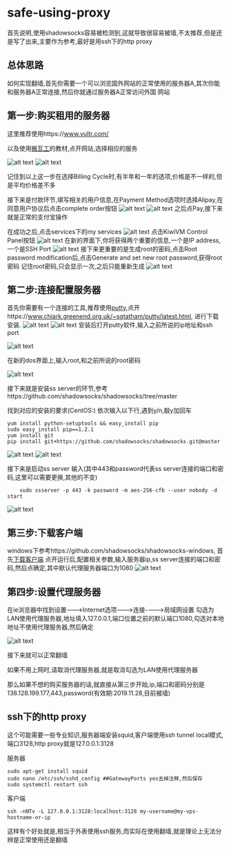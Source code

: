 # safe-using-proxy

首先说明,使用shadowsocks容易被检测到,这就导致很容易被墙,不太推荐,但是还是写了出来,主要作为参考,最好是用ssh下的http proxy

## 总体思路
如何实现翻墙,首先你需要一个可以浏览国外网站的正常使用的服务器A,其次你能和服务器A正常连接,然后你就通过服务器A正常访问外国
网站

## 第一步:购买租用的服务器
这里推荐使用https://www.vultr.com/

以及使用<a href="https://bwh8.net/">搬瓦工</a>的教材,点开网站,选择相应的服务

![alt text](https://github.com/dty717/safe-using-proxy/blob/master/picture/2019-01-29_08-27-11.gif)
![alt text](https://github.com/dty717/safe-using-proxy/blob/master/picture/2019-01-29_08-41-21.gif)

记住到以上这一步在选择Billing Cycle时,有半年和一年的选项,价格是不一样的,但是平均价格差不多

接下来是付款环节,填写相关的用户信息,在Payment Method选项时选择Alipay,在同意用户协议后点击complete order按钮
![alt text](https://github.com/dty717/safe-using-proxy/blob/master/picture/2019-01-29_08-54-41.gif)
![alt text](https://github.com/dty717/safe-using-proxy/blob/master/picture/chrome_2019-01-29_09-01-17.png)
之后点Pay,接下来就是正常的支付宝操作

在成功之后,点击services下的my services
![alt text](https://github.com/dty717/safe-using-proxy/blob/master/picture/2019-01-29_09-11-51.gif)
点击KiwiVM Control Panel按钮
![alt text](https://github.com/dty717/safe-using-proxy/blob/master/picture/chrome_2019-01-29_09-14-01.png)
在新的界面下,你将获得两个重要的信息,一个是IP address,一个是SSH Port
![alt text](https://github.com/dty717/safe-using-proxy/blob/master/picture/2019-01-29_09-20-05.gif)
接下来更重要的是生成root的密码,点击Root password modification后,点击Generate and set new root password,获得root密码
记住root密码,只会显示一次,之后只能重新生成
![alt text](https://github.com/dty717/safe-using-proxy/blob/master/picture/2019-01-29_09-23-11.gif)

## 第二步:连接配置服务器

首先你需要有一个连接的工具,推荐使用<a href="https://www.chiark.greenend.org.uk/~sgtatham/putty/latest.html">putty</a>,点开https://www.chiark.greenend.org.uk/~sgtatham/putty/latest.html,
进行下载安装.
![alt text](https://github.com/dty717/safe-using-proxy/blob/master/picture/2019-01-29_09-41-33.gif)
![alt text](https://github.com/dty717/safe-using-proxy/blob/master/picture/2019-01-29_09-42-49.gif)
安装后打开putty软件,输入之前所说的ip地址和ssh port

![alt text](https://github.com/dty717/safe-using-proxy/blob/master/picture/2019-01-29_10-01-20.gif)

在新的dos界面上,输入root,和之前所说的root密码

![alt text](https://github.com/dty717/safe-using-proxy/blob/master/picture/2019-01-29_10-02-47.gif)

接下来就是安装ss server的环节,参考https://github.com/shadowsocks/shadowsocks/tree/master

找到对应的安装的要求(CentOS:)
依次输入以下行,遇到y/n,敲y加回车
```
yum install python-setuptools && easy_install pip
sudo easy_install pip==1.2.1
yum install git
pip install git+https://github.com/shadowsocks/shadowsocks.git@master
```
![alt text](https://github.com/dty717/safe-using-proxy/blob/master/picture/2019-01-29_11-40-27.gif)
![alt text](https://github.com/dty717/safe-using-proxy/blob/master/picture/2019-01-29_11-42-12.gif)

接下来是启动ss server
输入(其中443和password代表ss server连接的端口和密码,这里可以需要更换,其他的不变)
```
    sudo ssserver -p 443 -k password -m aes-256-cfb --user nobody -d start
```

![alt text](https://github.com/dty717/safe-using-proxy/blob/master/picture/2019-01-29_12-48-18.gif)


## 第三步:下载客户端

windows下参考https://github.com/shadowsocks/shadowsocks-windows,
首先<a href="https://github.com/shadowsocks/shadowsocks-windows/releases">下载客户端</a>
点开运行后,配置相关参数,输入服务器ip,ss server连接的端口和密码,然后点确定,其中默认代理服务器端口为1080
![alt text](https://github.com/dty717/safe-using-proxy/blob/master/picture/2019-01-29_12-17-40.gif)

## 第四步:设置代理服务器

在ie浏览器中找到设置--->Internet选项--->连接---->局域网设置
勾选为LAN使用代理服务器,地址填入127.0.0.1,端口位置之前的默认端口1080,勾选对本地地址不使用代理服务器,然后确定

![alt text](https://github.com/dty717/safe-using-proxy/blob/master/picture/2019-01-29_12-26-26.gif)


接下来就可以正常翻墙

如果不用上网时,请取消代理服务器,就是取消勾选为LAN使用代理服务器

那么如果不想的购买服务器的话,就直接从第三步开始,ip,端口和密码分别是138.128.199.177,443,password(有效期:2019.11.28,目前被墙)

## ssh下的http proxy
这个可能需要一些专业知识,服务器端安装squid,客户端使用ssh tunnel local模式,端口3128,http proxy就是127.0.0.1:3128

服务器
```
sudo apt-get install squid
sudo nano /etc/ssh/sshd_config ##GatewayPorts yes去掉注释,然后保存
sudo systemctl restart ssh
```

客户端
```
ssh -nNTv -L 127.0.0.1:3128:localhost:3128 my-username@my-vps-hostname-or-ip
```

这样有个好处就是,相当于外表使用ssh服务,而实际在使用翻墙,就是理论上无法分辨是正常使用还是翻墙



